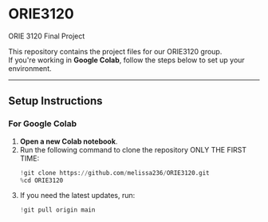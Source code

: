 # ORIE3120
ORIE 3120 Final Project

This repository contains the project files for our ORIE3120 group.  
If you're working in **Google Colab**, follow the steps below to set up your environment.

---

## Setup Instructions

### **For Google Colab**
1. **Open a new Colab notebook**.
2. Run the following command to clone the repository ONLY THE FIRST TIME:
    ```python
    !git clone https://github.com/melissa236/ORIE3120.git
    %cd ORIE3120
    ```
3. If you need the latest updates, run:
    ```python
    !git pull origin main
    ```
